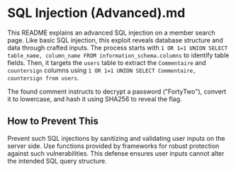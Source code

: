 # SQL Injection (Advanced).md

This README explains an advanced SQL injection on a member search page. Like basic SQL injection, this exploit reveals database structure and data through crafted inputs. The process starts with `1 OR 1=1 UNION SELECT table_name, column_name FROM information_schema.columns` to identify table fields. Then, it targets the `users` table to extract the `Commentaire` and `countersign` columns using `1 OR 1=1 UNION SELECT Commentaire, countersign from users`.

The found comment instructs to decrypt a password ("FortyTwo"), convert it to lowercase, and hash it using SHA256 to reveal the flag. 

## How to Prevent This

Prevent such SQL injections by sanitizing and validating user inputs on the server side. Use functions provided by frameworks for robust protection against such vulnerabilities. This defense ensures user inputs cannot alter the intended SQL query structure.
